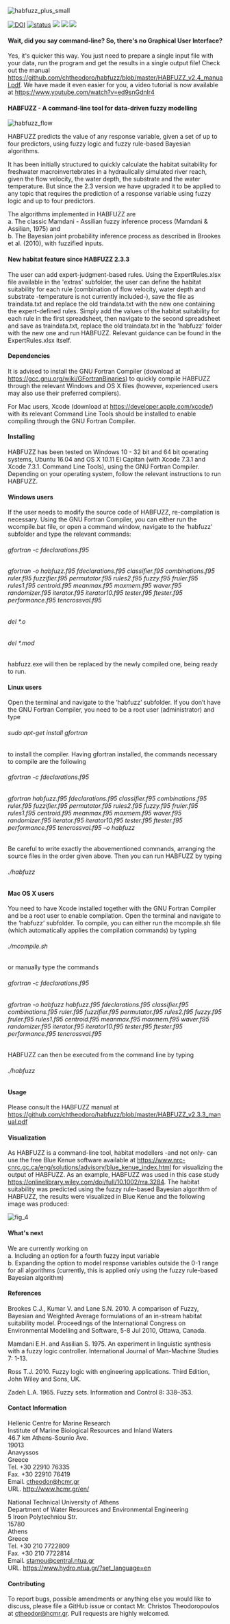 ![habfuzz_plus_small](https://user-images.githubusercontent.com/21544603/52857330-82408080-312f-11e9-95a0-193a3b93106a.png)

[![DOI](https://zenodo.org/badge/DOI/10.5281/zenodo.2582117.svg)](https://doi.org/10.5281/zenodo.2582117)
[![status](http://joss.theoj.org/papers/1ad27db8f0976c28a75e20d34eba5ee2/status.svg)](http://joss.theoj.org/papers/1ad27db8f0976c28a75e20d34eba5ee2)
![](http://www.repostatus.org/badges/latest/active.svg)
![](https://img.shields.io/badge/version-2.4.2-red.svg)
![](https://img.shields.io/badge/topic-Fuzzy_modelling-blue.svg)

#### Wait, did you say command-line? So, there's no Graphical User Interface?
Yes, it's quicker this way. You just need to prepare a single input file with your data, run the program and get the results in a single output file! Check out the manual https://github.com/chtheodoro/habfuzz/blob/master/HABFUZZ_v2.4_manual.pdf.
We have made it even easier for you, a video tutorial is now available at https://www.youtube.com/watch?v=ed9snGdnlr4 

#### HABFUZZ - A command-line tool for data-driven fuzzy modelling

![habfuzz_flow](https://user-images.githubusercontent.com/21544603/53111372-9e845900-3545-11e9-8028-6e1b32ee1c0a.png)

HABFUZZ predicts the value of any response variable, given a set of up to four predictors, using fuzzy logic and fuzzy rule-based Bayesian algorithms.

It has been initially structured to quickly calculate the habitat suitability for freshwater macroinvertebrates in a hydraulically simulated river reach, given the flow velocity, the water depth, the substrate and the water temperature. But since the 2.3 version we have upgraded it to be applied to any topic that requires the prediction of a response variable using fuzzy logic and up to four predictors.

The algorithms implemented in HABFUZZ are  
a. Τhe classic Mamdani - Assilian fuzzy inference process (Mamdani & Assilian, 1975) and  
b. The Bayesian joint probability inference process as described in Brookes et al. (2010), with fuzzified inputs.  

#### New habitat feature since HABFUZZ 2.3.3
The user can add expert-judgment-based rules. Using the ExpertRules.xlsx file available in the 'extras' subfolder, the user can define the habitat suitability for each rule (combination of flow velocity, water depth and substrate -temperature is not currently included-), save the file as traindata.txt and replace the old traindata.txt with the new one containing the expert-defined rules.
Simply add the values of the habitat suitability for each rule in the first spreadsheet, then navigate to the second spreadsheet and save as traindata.txt, replace the old traindata.txt in the 'habfuzz' folder with the new one and run HABFUZZ. Relevant guidance can be found in the ExpertRules.xlsx itself.

#### Dependencies

It is advised to install the GNU Fortran Compiler (download at https://gcc.gnu.org/wiki/GFortranBinaries) to quickly compile HABFUZZ through the relevant Windows and OS X files (however, experienced users may also use their preferred compilers).

For Mac users, Xcode (download at https://developer.apple.com/xcode/) with its relevant Command Line Tools should be installed to enable compiling through the GNU Fortran Compiler.

#### Installing
HABFUZZ has been tested on Windows 10 - 32 bit and 64 bit operating systems, Ubuntu 16.04 and OS X 10.11 El Capitan (with Xcode 7.3.1 and Xcode 7.3.1. Command Line Tools), using the GNU Fortran Compiler. Depending on your operating system, follow the relevant instructions to run HABFUZZ.

#### Windows users
If the user needs to modify the source code of HABFUZZ, re-compilation is necessary. Using the GNU Fortran Compiler, you can either run the wcompile.bat file, or open a command window, navigate to the ‘habfuzz’ subfolder and type the relevant commands:

###### gfortran -c fdeclarations.f95

###### gfortran -o habfuzz.f95 fdeclarations.f95 classifier.f95 combinations.f95 ruler.f95 fuzzifier.f95 permutator.f95 rules2.f95 fuzzy.f95 fruler.f95 rules1.f95 centroid.f95 meanmax.f95 maxmem.f95 waver.f95 randomizer.f95 iterator.f95 iterator10.f95 tester.f95 ftester.f95 performance.f95 tencrossval.f95

###### del *.o
###### del *.mod

habfuzz.exe will then be replaced by the newly compiled one, being ready to run.

#### Linux users
Open the terminal and navigate to the ‘habfuzz’ subfolder. If you don’t have the GNU Fortran Compiler, you need to be a root user (administrator) and type

###### sudo apt-get install gfortran 

to install the compiler. Having gfortran installed, the commands necessary to compile are the following

###### gfortran -c fdeclarations.f95

###### gfortran habfuzz.f95 fdeclarations.f95 classifier.f95 combinations.f95 ruler.f95 fuzzifier.f95 permutator.f95 rules2.f95 fuzzy.f95 fruler.f95 rules1.f95 centroid.f95 meanmax.f95 maxmem.f95 waver.f95 randomizer.f95 iterator.f95 iterator10.f95 tester.f95 ftester.f95 performance.f95 tencrossval.f95 –o habfuzz

Be careful to write exactly the abovementioned commands, arranging the source files in the order given above. Then you can run HABFUZZ by typing

###### ./habfuzz

#### Mac OS X users
You need to have Xcode installed together with the GNU Fortran Compiler and be a root user to enable compilation. Open the terminal and navigate to the ‘habfuzz’ subfolder. To compile, you can either run the mcompile.sh file (which automatically applies the compilation commands) by typing

###### ./mcompile.sh

or manually type the commands

###### gfortran -c fdeclarations.f95

###### gfortran -o habfuzz habfuzz.f95 fdeclarations.f95 classifier.f95 combinations.f95 ruler.f95 fuzzifier.f95 permutator.f95 rules2.f95 fuzzy.f95 fruler.f95 rules1.f95 centroid.f95 meanmax.f95 maxmem.f95 waver.f95 randomizer.f95 iterator.f95 iterator10.f95 tester.f95 ftester.f95 performance.f95 tencrossval.f95

HABFUZZ can then be executed from the command line by typing

###### ./habfuzz

#### Usage
Please consult the HABFUZZ manual at https://github.com/chtheodoro/habfuzz/blob/master/HABFUZZ_v2.3.3_manual.pdf

#### Visualization
As HABFUZZ is a command-line tool, habitat modellers -and not only- can use the free Blue Kenue software available at https://www.nrc-cnrc.gc.ca/eng/solutions/advisory/blue_kenue_index.html for visualizing the output of HABFUZZ. As an example, HABFUZZ was used in this case study https://onlinelibrary.wiley.com/doi/full/10.1002/rra.3284. The habitat suitability was predicted using the fuzzy rule-based Bayesian algorithm of HABFUZZ, the results were visualized in Blue Kenue and the following image was produced:

![fig_4](https://user-images.githubusercontent.com/21544603/53172876-1195da00-35ef-11e9-98f2-789019da2991.png)

#### What's next
We are currently working on  
a. Including an option for a fourth fuzzy input variable  
b. Expanding the option to model response variables outside the 0-1 range for all algorithms (currently, this is applied only using the fuzzy rule-based Bayesian algorithm) 

#### References
Brookes C.J., Kumar V. and Lane S.N. 2010. A comparison of Fuzzy, Bayesian and Weighted Average formulations of an in-stream habitat suitability model. Proceedings of the International Congress on Environmental Modelling and Software, 5-8 Jul 2010, Ottawa, Canada.

Mamdani E.H. and Assilian S. 1975. An experiment in linguistic synthesis with a fuzzy logic controller. International Journal of Man-Machine Studies 7: 1-13.

Ross T.J. 2010. Fuzzy logic with engineering applications. Third Edition, John Wiley and Sons, UK.

Zadeh L.A. 1965. Fuzzy sets. Information and Control 8: 338–353.

#### Contact Information

Hellenic Centre for Marine Research  
Institute of Marine Biological Resources and Inland Waters  
46.7 km Athens-Sounio Ave.  
19013  
Anavyssos  
Greece  
Tel. +30 22910 76335  
Fax. +30 22910 76419  
Email. ctheodor@hcmr.gr  
URL. http://www.hcmr.gr/en/  

National Technical University of Athens  
Department of Water Resources and Environmental Engineering  
5 Iroon Polytechniou Str.  
15780  
Athens  
Greece  
Tel. +30 210 7722809  
Fax. +30 210 7722814  
Email. stamou@central.ntua.gr  
URL. https://www.hydro.ntua.gr/?set_language=en  

#### Contributing
To report bugs, possible amendments or anything else you would like to discuss, please file a GitHub issue or contact Mr. Christos Theodoropoulos at ctheodor@hcmr.gr. Pull requests are highly welcomed.
